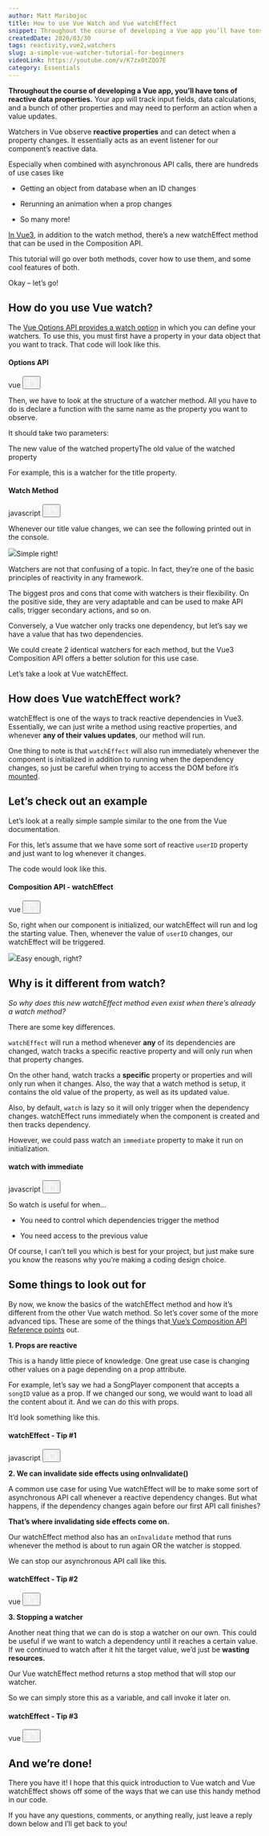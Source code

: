 ```yaml
---
author: Matt Maribojoc
title: How to use Vue Watch and Vue watchEffect
snippet: Throughout the course of developing a Vue app you’ll have tons of reactive data properties. Your app will track input fields data calculations and a bunch of…
createdDate: 2020/03/30
tags: reactivity,vue2,watchers
slug: a-simple-vue-watcher-tutorial-for-beginners
videoLink: https://youtube.com/v/K7zx0tZQO7E
category: Essentials
---
```


**Throughout the course of developing a Vue app, you’ll have tons of reactive data properties.** Your app will track input fields, data calculations, and a bunch of other properties and may need to perform an action when a value updates.

Watchers in Vue observe **reactive properties** and can detect when a property changes. It essentially acts as an event listener for our component’s reactive data.

Especially when combined with asynchronous API calls, there are hundreds of use cases like

-   Getting an object from database when an ID changes

<!-- -->

-   Rerunning an animation when a prop changes

<!-- -->

-   So many more!

<!-- -->

[In Vue3](https://learnvue.co/2020/09/setting-up-your-first-vue3-project-vue-3-0-release/), in addition to the watch method, there’s a new watchEffect method that can be used in the Composition API.

This tutorial will go over both methods, cover how to use them, and some cool features of both.

Okay – let’s go!

## How do you use Vue watch?

The [Vue Options API provides a watch option](https://vuejs.org/v2/api/) in which you can define your watchers. To use this, you must first have a property in your data object that you want to track. That code will look like this.

<section class="relative p-3 mb-8 overflow-hidden rounded-lg bg-accent" data-v-0be5e7a6=""><div class="absolute px-2 py-1 text-white transition duration-1000 transform -translate-x-1/2 -translate-y-1/2 rounded opacity-0 left-1/2 top-1/2 bg-primary" style="display:none;" data-v-0be5e7a6=""><svg xmlns="http://www.w3.org/2000/svg" width="20" height="20" viewBox="0 0 130.2 130.2" fill="#ffffff" class="inline transition duration-300 icon-root" style="dislay:block;" data-v-2c7fa105="" data-v-0be5e7a6=""><path fill="none" stroke="#fff" stroke-width="12" stroke-linecap="round" stroke-miterlimit="10" d="M100.2 40.2L51.5 88.8 29.8 67.5" class="success-path" data-v-2c7fa105=""></path></svg> Copied </div><div class="flex justify-between pb-2 mb-3 border-b border-gray-500" data-v-0be5e7a6=""><h4 class="text-primary" data-v-0be5e7a6="">Options API</h4><div class="flex items-center text-xs text-gray-400" data-v-0be5e7a6=""> vue <button class="ml-4" data-v-0be5e7a6=""><svg height="20" viewBox="-21 -21 682.66669 682.66669" width="20" xmlns="http://www.w3.org/2000/svg" fill="#ffffff" class="transition duration-300 fill-gray hover:fill-white icon-root" data-v-2c7fa105="" data-v-0be5e7a6=""><path d="M565 640H225c-41.36 0-75-33.64-75-75V225c0-41.36 33.64-75 75-75h340c41.36 0 75 33.64 75 75v340c0 41.36-33.64 75-75 75zM225 200c-13.785 0-25 11.215-25 25v340c0 13.785 11.215 25 25 25h340c13.785 0 25-11.215 25-25V225c0-13.785-11.215-25-25-25zM100 440H75c-13.785 0-25-11.215-25-25V75c0-13.785 11.215-25 25-25h340c13.785 0 25 11.215 25 25v23.75h50V75c0-41.36-33.64-75-75-75H75C33.64 0 0 33.64 0 75v340c0 41.36 33.64 75 75 75h25zm0 0" data-v-2c7fa105=""></path></svg></button></div></div><div data-v-0be5e7a6=""><precode language="" precodenum="0"></precode></div></section>

Then, we have to look at the structure of a watcher method. All you have to do is declare a function with the same name as the property you want to observe.

It should take two parameters:

The new value of the watched propertyThe old value of the watched property

For example, this is a watcher for the title property.

<section class="relative p-3 mb-8 overflow-hidden rounded-lg bg-accent" data-v-0be5e7a6=""><div class="absolute px-2 py-1 text-white transition duration-1000 transform -translate-x-1/2 -translate-y-1/2 rounded opacity-0 left-1/2 top-1/2 bg-primary" style="display:none;" data-v-0be5e7a6=""><svg xmlns="http://www.w3.org/2000/svg" width="20" height="20" viewBox="0 0 130.2 130.2" fill="#ffffff" class="inline transition duration-300 icon-root" style="dislay:block;" data-v-2c7fa105="" data-v-0be5e7a6=""><path fill="none" stroke="#fff" stroke-width="12" stroke-linecap="round" stroke-miterlimit="10" d="M100.2 40.2L51.5 88.8 29.8 67.5" class="success-path" data-v-2c7fa105=""></path></svg> Copied </div><div class="flex justify-between pb-2 mb-3 border-b border-gray-500" data-v-0be5e7a6=""><h4 class="text-primary" data-v-0be5e7a6="">Watch Method</h4><div class="flex items-center text-xs text-gray-400" data-v-0be5e7a6=""> javascript <button class="ml-4" data-v-0be5e7a6=""><svg height="20" viewBox="-21 -21 682.66669 682.66669" width="20" xmlns="http://www.w3.org/2000/svg" fill="#ffffff" class="transition duration-300 fill-gray hover:fill-white icon-root" data-v-2c7fa105="" data-v-0be5e7a6=""><path d="M565 640H225c-41.36 0-75-33.64-75-75V225c0-41.36 33.64-75 75-75h340c41.36 0 75 33.64 75 75v340c0 41.36-33.64 75-75 75zM225 200c-13.785 0-25 11.215-25 25v340c0 13.785 11.215 25 25 25h340c13.785 0 25-11.215 25-25V225c0-13.785-11.215-25-25-25zM100 440H75c-13.785 0-25-11.215-25-25V75c0-13.785 11.215-25 25-25h340c13.785 0 25 11.215 25 25v23.75h50V75c0-41.36-33.64-75-75-75H75C33.64 0 0 33.64 0 75v340c0 41.36 33.64 75 75 75h25zm0 0" data-v-2c7fa105=""></path></svg></button></div></div><div data-v-0be5e7a6=""><precode language="" precodenum="1"></precode></div></section>

Whenever our title value changes, we can see the following printed out in the console.

![](https://dltqhkoxgn1gx.cloudfront.net/img/posts/a-simple-vue-watcher-tutorial-for-beginners-1.png)Simple right!

Watchers are not that confusing of a topic. In fact, they’re one of the basic principles of reactivity in any framework.

The biggest pros and cons that come with watchers is their flexibility. On the positive side, they are very adaptable and can be used to make API calls, trigger secondary actions, and so on.

Conversely, a Vue watcher only tracks one dependency, but let’s say we have a value that has two dependencies.

We could create 2 identical watchers for each method, but the Vue3 Composition API offers a better solution for this use case.

Let’s take a look at Vue watchEffect.

## How does Vue watchEffect work?

watchEffect is one of the ways to track reactive dependencies in Vue3. Essentially, we can just write a method using reactive properties, and whenever **any of their values updates**, our method will run.

One thing to note is that `watchEffect` will also run immediately whenever the component is initialized in addition to running when the dependency changes, so just be careful when trying to access the DOM before it’s [mounted](https://learnvue.co/2020/03/how-to-use-lifecycle-hooks-in-vue3/).

## Let’s check out an example

Let’s look at a really simple sample similar to the one from the Vue documentation.

For this, let’s assume that we have some sort of reactive `userID` property and just want to log whenever it changes.

The code would look like this.

<section class="relative p-3 mb-8 overflow-hidden rounded-lg bg-accent" data-v-0be5e7a6=""><div class="absolute px-2 py-1 text-white transition duration-1000 transform -translate-x-1/2 -translate-y-1/2 rounded opacity-0 left-1/2 top-1/2 bg-primary" style="display:none;" data-v-0be5e7a6=""><svg xmlns="http://www.w3.org/2000/svg" width="20" height="20" viewBox="0 0 130.2 130.2" fill="#ffffff" class="inline transition duration-300 icon-root" style="dislay:block;" data-v-2c7fa105="" data-v-0be5e7a6=""><path fill="none" stroke="#fff" stroke-width="12" stroke-linecap="round" stroke-miterlimit="10" d="M100.2 40.2L51.5 88.8 29.8 67.5" class="success-path" data-v-2c7fa105=""></path></svg> Copied </div><div class="flex justify-between pb-2 mb-3 border-b border-gray-500" data-v-0be5e7a6=""><h4 class="text-primary" data-v-0be5e7a6="">Composition API - watchEffect</h4><div class="flex items-center text-xs text-gray-400" data-v-0be5e7a6=""> vue <button class="ml-4" data-v-0be5e7a6=""><svg height="20" viewBox="-21 -21 682.66669 682.66669" width="20" xmlns="http://www.w3.org/2000/svg" fill="#ffffff" class="transition duration-300 fill-gray hover:fill-white icon-root" data-v-2c7fa105="" data-v-0be5e7a6=""><path d="M565 640H225c-41.36 0-75-33.64-75-75V225c0-41.36 33.64-75 75-75h340c41.36 0 75 33.64 75 75v340c0 41.36-33.64 75-75 75zM225 200c-13.785 0-25 11.215-25 25v340c0 13.785 11.215 25 25 25h340c13.785 0 25-11.215 25-25V225c0-13.785-11.215-25-25-25zM100 440H75c-13.785 0-25-11.215-25-25V75c0-13.785 11.215-25 25-25h340c13.785 0 25 11.215 25 25v23.75h50V75c0-41.36-33.64-75-75-75H75C33.64 0 0 33.64 0 75v340c0 41.36 33.64 75 75 75h25zm0 0" data-v-2c7fa105=""></path></svg></button></div></div><div data-v-0be5e7a6=""><precode language="" precodenum="2"></precode></div></section>

So, right when our component is initialized, our watchEffect will run and log the starting value. Then, whenever the value of `userID` changes, our watchEffect will be triggered.

![](https://dltqhkoxgn1gx.cloudfront.net/img/posts/a-simple-vue-watcher-tutorial-for-beginners-2.png)Easy enough, right?

## Why is it different from watch?

_So why does this new watchEffect method even exist when there’s already a watch method?_

There are some key differences.

`watchEffect` will run a method whenever **any** of its dependencies are changed, watch tracks a specific reactive property and will only run when that property changes.

On the other hand, watch tracks a **specific** property or properties and will only run when it changes. Also, the way that a watch method is setup, it contains the old value of the property, as well as its updated value.

Also, by default, `watch` is lazy so it will only trigger when the dependency changes. watchEffect runs immediately when the component is created and then tracks dependency.

However, we could pass watch an `immediate` property to make it run on initialization.

<section class="relative p-3 mb-8 overflow-hidden rounded-lg bg-accent" data-v-0be5e7a6=""><div class="absolute px-2 py-1 text-white transition duration-1000 transform -translate-x-1/2 -translate-y-1/2 rounded opacity-0 left-1/2 top-1/2 bg-primary" style="display:none;" data-v-0be5e7a6=""><svg xmlns="http://www.w3.org/2000/svg" width="20" height="20" viewBox="0 0 130.2 130.2" fill="#ffffff" class="inline transition duration-300 icon-root" style="dislay:block;" data-v-2c7fa105="" data-v-0be5e7a6=""><path fill="none" stroke="#fff" stroke-width="12" stroke-linecap="round" stroke-miterlimit="10" d="M100.2 40.2L51.5 88.8 29.8 67.5" class="success-path" data-v-2c7fa105=""></path></svg> Copied </div><div class="flex justify-between pb-2 mb-3 border-b border-gray-500" data-v-0be5e7a6=""><h4 class="text-primary" data-v-0be5e7a6="">watch with immediate</h4><div class="flex items-center text-xs text-gray-400" data-v-0be5e7a6=""> javascript <button class="ml-4" data-v-0be5e7a6=""><svg height="20" viewBox="-21 -21 682.66669 682.66669" width="20" xmlns="http://www.w3.org/2000/svg" fill="#ffffff" class="transition duration-300 fill-gray hover:fill-white icon-root" data-v-2c7fa105="" data-v-0be5e7a6=""><path d="M565 640H225c-41.36 0-75-33.64-75-75V225c0-41.36 33.64-75 75-75h340c41.36 0 75 33.64 75 75v340c0 41.36-33.64 75-75 75zM225 200c-13.785 0-25 11.215-25 25v340c0 13.785 11.215 25 25 25h340c13.785 0 25-11.215 25-25V225c0-13.785-11.215-25-25-25zM100 440H75c-13.785 0-25-11.215-25-25V75c0-13.785 11.215-25 25-25h340c13.785 0 25 11.215 25 25v23.75h50V75c0-41.36-33.64-75-75-75H75C33.64 0 0 33.64 0 75v340c0 41.36 33.64 75 75 75h25zm0 0" data-v-2c7fa105=""></path></svg></button></div></div><div data-v-0be5e7a6=""><precode language="" precodenum="3"></precode></div></section>

So watch is useful for when…

-   You need to control which dependencies trigger the method

<!-- -->

-   You need access to the previous value

<!-- -->

Of course, I can’t tell you which is best for your project, but just make sure you know the reasons why you’re making a coding design choice.

## Some things to look out for

By now, we know the basics of the watchEffect method and how it’s different from the other Vue watch method. So let’s cover some of the more advanced tips. These are some of the things that[ Vue’s Composition API Reference points](https://vue-composition-api-rfc.netlify.com/api.html#watcheffect) out.

**1\. Props are reactive**

This is a handy little piece of knowledge. One great use case is changing other values on a page depending on a prop attribute.

For example, let’s say we had a SongPlayer component that accepts a `songID` value as a prop. If we changed our song, we would want to load all the content about it. And we can do this with props.

It’d look something like this.

<section class="relative p-3 mb-8 overflow-hidden rounded-lg bg-accent" data-v-0be5e7a6=""><div class="absolute px-2 py-1 text-white transition duration-1000 transform -translate-x-1/2 -translate-y-1/2 rounded opacity-0 left-1/2 top-1/2 bg-primary" style="display:none;" data-v-0be5e7a6=""><svg xmlns="http://www.w3.org/2000/svg" width="20" height="20" viewBox="0 0 130.2 130.2" fill="#ffffff" class="inline transition duration-300 icon-root" style="dislay:block;" data-v-2c7fa105="" data-v-0be5e7a6=""><path fill="none" stroke="#fff" stroke-width="12" stroke-linecap="round" stroke-miterlimit="10" d="M100.2 40.2L51.5 88.8 29.8 67.5" class="success-path" data-v-2c7fa105=""></path></svg> Copied </div><div class="flex justify-between pb-2 mb-3 border-b border-gray-500" data-v-0be5e7a6=""><h4 class="text-primary" data-v-0be5e7a6="">watchEffect - Tip #1</h4><div class="flex items-center text-xs text-gray-400" data-v-0be5e7a6=""> javascript <button class="ml-4" data-v-0be5e7a6=""><svg height="20" viewBox="-21 -21 682.66669 682.66669" width="20" xmlns="http://www.w3.org/2000/svg" fill="#ffffff" class="transition duration-300 fill-gray hover:fill-white icon-root" data-v-2c7fa105="" data-v-0be5e7a6=""><path d="M565 640H225c-41.36 0-75-33.64-75-75V225c0-41.36 33.64-75 75-75h340c41.36 0 75 33.64 75 75v340c0 41.36-33.64 75-75 75zM225 200c-13.785 0-25 11.215-25 25v340c0 13.785 11.215 25 25 25h340c13.785 0 25-11.215 25-25V225c0-13.785-11.215-25-25-25zM100 440H75c-13.785 0-25-11.215-25-25V75c0-13.785 11.215-25 25-25h340c13.785 0 25 11.215 25 25v23.75h50V75c0-41.36-33.64-75-75-75H75C33.64 0 0 33.64 0 75v340c0 41.36 33.64 75 75 75h25zm0 0" data-v-2c7fa105=""></path></svg></button></div></div><div data-v-0be5e7a6=""><precode language="" precodenum="4"></precode></div></section>

**2\. We can invalidate side effects using onInvalidate()**

A common use case for using Vue watchEffect will be to make some sort of asynchronous API call whenever a reactive dependency changes. But what happens, if the dependency changes again before our first API call finishes?

**That’s where invalidating side effects come on.**

Our watchEffect method also has an `onInvalidate` method that runs whenever the method is about to run again OR the watcher is stopped.

We can stop our asynchronous API call like this.

<section class="relative p-3 mb-8 overflow-hidden rounded-lg bg-accent" data-v-0be5e7a6=""><div class="absolute px-2 py-1 text-white transition duration-1000 transform -translate-x-1/2 -translate-y-1/2 rounded opacity-0 left-1/2 top-1/2 bg-primary" style="display:none;" data-v-0be5e7a6=""><svg xmlns="http://www.w3.org/2000/svg" width="20" height="20" viewBox="0 0 130.2 130.2" fill="#ffffff" class="inline transition duration-300 icon-root" style="dislay:block;" data-v-2c7fa105="" data-v-0be5e7a6=""><path fill="none" stroke="#fff" stroke-width="12" stroke-linecap="round" stroke-miterlimit="10" d="M100.2 40.2L51.5 88.8 29.8 67.5" class="success-path" data-v-2c7fa105=""></path></svg> Copied </div><div class="flex justify-between pb-2 mb-3 border-b border-gray-500" data-v-0be5e7a6=""><h4 class="text-primary" data-v-0be5e7a6="">watchEffect - Tip #2</h4><div class="flex items-center text-xs text-gray-400" data-v-0be5e7a6=""> vue <button class="ml-4" data-v-0be5e7a6=""><svg height="20" viewBox="-21 -21 682.66669 682.66669" width="20" xmlns="http://www.w3.org/2000/svg" fill="#ffffff" class="transition duration-300 fill-gray hover:fill-white icon-root" data-v-2c7fa105="" data-v-0be5e7a6=""><path d="M565 640H225c-41.36 0-75-33.64-75-75V225c0-41.36 33.64-75 75-75h340c41.36 0 75 33.64 75 75v340c0 41.36-33.64 75-75 75zM225 200c-13.785 0-25 11.215-25 25v340c0 13.785 11.215 25 25 25h340c13.785 0 25-11.215 25-25V225c0-13.785-11.215-25-25-25zM100 440H75c-13.785 0-25-11.215-25-25V75c0-13.785 11.215-25 25-25h340c13.785 0 25 11.215 25 25v23.75h50V75c0-41.36-33.64-75-75-75H75C33.64 0 0 33.64 0 75v340c0 41.36 33.64 75 75 75h25zm0 0" data-v-2c7fa105=""></path></svg></button></div></div><div data-v-0be5e7a6=""><precode language="" precodenum="5"></precode></div></section>

**3\. Stopping a watcher**

Another neat thing that we can do is stop a watcher on our own. This could be useful if we want to watch a dependency until it reaches a certain value. If we continued to watch after it hit the target value, we’d just be **wasting resources.**

Our Vue watchEffect method returns a stop method that will stop our watcher.

So we can simply store this as a variable, and call invoke it later on.

<section class="relative p-3 mb-8 overflow-hidden rounded-lg bg-accent" data-v-0be5e7a6=""><div class="absolute px-2 py-1 text-white transition duration-1000 transform -translate-x-1/2 -translate-y-1/2 rounded opacity-0 left-1/2 top-1/2 bg-primary" style="display:none;" data-v-0be5e7a6=""><svg xmlns="http://www.w3.org/2000/svg" width="20" height="20" viewBox="0 0 130.2 130.2" fill="#ffffff" class="inline transition duration-300 icon-root" style="dislay:block;" data-v-2c7fa105="" data-v-0be5e7a6=""><path fill="none" stroke="#fff" stroke-width="12" stroke-linecap="round" stroke-miterlimit="10" d="M100.2 40.2L51.5 88.8 29.8 67.5" class="success-path" data-v-2c7fa105=""></path></svg> Copied </div><div class="flex justify-between pb-2 mb-3 border-b border-gray-500" data-v-0be5e7a6=""><h4 class="text-primary" data-v-0be5e7a6="">watchEffect - Tip #3</h4><div class="flex items-center text-xs text-gray-400" data-v-0be5e7a6=""> vue <button class="ml-4" data-v-0be5e7a6=""><svg height="20" viewBox="-21 -21 682.66669 682.66669" width="20" xmlns="http://www.w3.org/2000/svg" fill="#ffffff" class="transition duration-300 fill-gray hover:fill-white icon-root" data-v-2c7fa105="" data-v-0be5e7a6=""><path d="M565 640H225c-41.36 0-75-33.64-75-75V225c0-41.36 33.64-75 75-75h340c41.36 0 75 33.64 75 75v340c0 41.36-33.64 75-75 75zM225 200c-13.785 0-25 11.215-25 25v340c0 13.785 11.215 25 25 25h340c13.785 0 25-11.215 25-25V225c0-13.785-11.215-25-25-25zM100 440H75c-13.785 0-25-11.215-25-25V75c0-13.785 11.215-25 25-25h340c13.785 0 25 11.215 25 25v23.75h50V75c0-41.36-33.64-75-75-75H75C33.64 0 0 33.64 0 75v340c0 41.36 33.64 75 75 75h25zm0 0" data-v-2c7fa105=""></path></svg></button></div></div><div data-v-0be5e7a6=""><precode language="" precodenum="6"></precode></div></section>

## And we’re done!

There you have it! I hope that this quick introduction to Vue watch and Vue watchEffect shows off some of the ways that we can use this handy method in our code.

If you have any questions, comments, or anything really, just leave a reply down below and I’ll get back to you!
